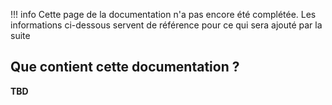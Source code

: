 !!! info
    Cette page de la documentation n'a pas encore été complétée. Les informations ci-dessous servent de référence pour ce qui sera ajouté par la suite

## Que contient cette documentation ?

**TBD**